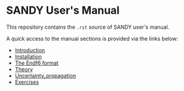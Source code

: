 # SANDY User's Manual
This repository contains the `.rst` source of SANDY user's manual.

A quick access to the manual sections is provided via the links below:

- [Introduction](source/introduction.rst)
- [Installation](source/installation.rst)
- [The Endf6 format](source/endf6.rst)
- [Theory](source/theory.rst)
- [Uncertainty_propagation](source/uncertainty_propagation.rst)
- [Exercises](source/exercises.rst)

